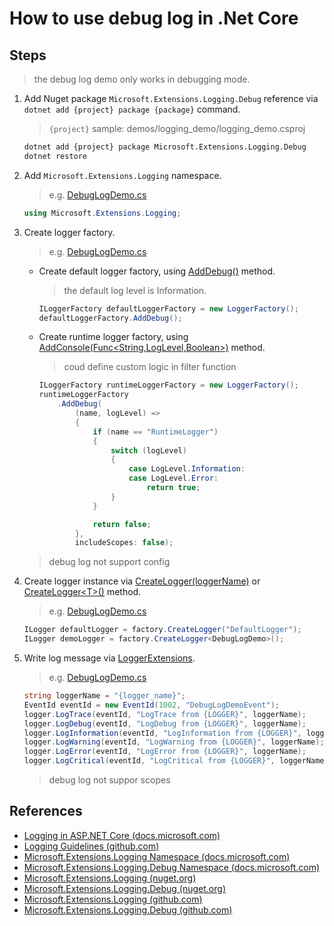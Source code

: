 # How to use debug log in .Net Core

## Steps

> the debug log demo only works in debugging mode.

1. Add Nuget package `Microsoft.Extensions.Logging.Debug` reference via `dotnet add {project} package {package}` command.

    > `{project}` sample: demos/logging_demo/logging_demo.csproj

    ```bash
    dotnet add {project} package Microsoft.Extensions.Logging.Debug
    dotnet restore
    ```

2. Add `Microsoft.Extensions.Logging` namespace.

    > e.g. [DebugLogDemo.cs](../../demos/logging_demo/DebugLogDemo.cs)
    ```csharp
    using Microsoft.Extensions.Logging;
    ```

3. Create logger factory.

    > e.g. [DebugLogDemo.cs](../../demos/logging_demo/DebugLogDemo.cs)

    * Create default logger factory, using [AddDebug()](https://docs.microsoft.com/en-us/dotnet/api/microsoft.extensions.logging.debugloggerfactoryextensions.adddebug?view=aspnetcore-2.0#Microsoft_Extensions_Logging_DebugLoggerFactoryExtensions_AddDebug_Microsoft_Extensions_Logging_ILoggerFactory_) method.
        > the default log level is Information.
        ```csharp
        ILoggerFactory defaultLoggerFactory = new LoggerFactory();
        defaultLoggerFactory.AddDebug();
        ```

    * Create runtime logger factory, using [AddConsole(Func<String,LogLevel,Boolean>)](https://docs.microsoft.com/en-us/dotnet/api/microsoft.extensions.logging.debugloggerfactoryextensions.adddebug?view=aspnetcore-2.0#Microsoft_Extensions_Logging_DebugLoggerFactoryExtensions_AddDebug_Microsoft_Extensions_Logging_ILoggerFactory_System_Func_System_String_Microsoft_Extensions_Logging_LogLevel_System_Boolean__) method.
        > coud define custom logic in filter function
        ```csharp
        ILoggerFactory runtimeLoggerFactory = new LoggerFactory();
        runtimeLoggerFactory
            .AddDebug(
                (name, logLevel) =>
                {
                    if (name == "RuntimeLogger")
                    {
                        switch (logLevel)
                        {
                            case LogLevel.Information:
                            case LogLevel.Error:
                                return true;
                        }
                    }

                    return false;
                },
                includeScopes: false);
        ```

    > debug log not support config

4. Create logger instance via [CreateLogger(loggerName)](https://docs.microsoft.com/en-us/dotnet/api/microsoft.extensions.logging.iloggerfactory.createlogger?view=aspnetcore-2.0#Microsoft_Extensions_Logging_ILoggerFactory_CreateLogger_System_String_) or [CreateLogger&lt;T&gt;()](https://docs.microsoft.com/en-us/dotnet/api/microsoft.extensions.logging.loggerfactoryextensions.createlogger?view=aspnetcore-2.0#Microsoft_Extensions_Logging_LoggerFactoryExtensions_CreateLogger__1_Microsoft_Extensions_Logging_ILoggerFactory_) method.
    > e.g. [DebugLogDemo.cs](../../demos/logging_demo/DebugLogDemo.cs)
    ```csharp
    ILogger defaultLogger = factory.CreateLogger("DefaultLogger");
    ILogger demoLogger = factory.CreateLogger<DebugLogDemo>();
    ```

5. Write log message via [LoggerExtensions](https://docs.microsoft.com/en-us/dotnet/api/microsoft.extensions.logging.loggerextensions?view=aspnetcore-2.0).

    > e.g. [DebugLogDemo.cs](../../demos/logging_demo/DebugLogDemo.cs)

    ```csharp
    string loggerName = "{logger_name}";
    EventId eventId = new EventId(1002, "DebugLogDemoEvent");
    logger.LogTrace(eventId, "LogTrace from {LOGGER}", loggerName);
    logger.LogDebug(eventId, "LogDebug from {LOGGER}", loggerName);
    logger.LogInformation(eventId, "LogInformation from {LOGGER}", loggerName);
    logger.LogWarning(eventId, "LogWarning from {LOGGER}", loggerName);
    logger.LogError(eventId, "LogError from {LOGGER}", loggerName);
    logger.LogCritical(eventId, "LogCritical from {LOGGER}", loggerName);
    ```

    > debug log not suppor scopes

## References

* [Logging in ASP.NET Core (docs.microsoft.com)](https://docs.microsoft.com/en-us/aspnet/core/fundamentals/logging/)
* [Logging Guidelines (github.com)](https://github.com/aspnet/Logging/wiki/Guidelines)
* [Microsoft.Extensions.Logging Namespace (docs.microsoft.com)](https://docs.microsoft.com/en-us/dotnet/api/microsoft.extensions.logging)
* [Microsoft.Extensions.Logging.Debug Namespace (docs.microsoft.com)](https://docs.microsoft.com/en-us/dotnet/api/microsoft.extensions.logging.debug)
* [Microsoft.Extensions.Logging (nuget.org)](https://www.nuget.org/packages/Microsoft.Extensions.Logging)
* [Microsoft.Extensions.Logging.Debug (nuget.org)](https://www.nuget.org/packages/Microsoft.Extensions.Logging.Debug)
* [Microsoft.Extensions.Logging (github.com)](https://github.com/aspnet/Logging/tree/dev/src/Microsoft.Extensions.Logging)
* [Microsoft.Extensions.Logging.Debug (github.com)](https://github.com/aspnet/Logging/tree/dev/src/Microsoft.Extensions.Logging.Debug)
